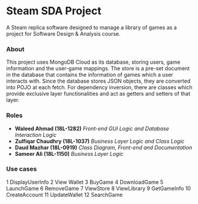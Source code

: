 # Steam SDA Project
A Steam replica software designed to manage a library of games as a project for Software Design &amp; Analysis course.

### About
This project uses MongoDB Cloud as its database, storing users, game information and the user-game mappings. The store is a pre-set document in the database that contains the information of games which a user interacts with. Since the database stores JSON objects, they are converted into POJO at each fetch. For dependency inversion, there are classes which provide exclusive layer functionalities and act as getters and setters of that layer.

### Roles
* **Waleed Ahmad (18L-1282)** *Front-end GUI Logic and Database Interaction Logic*
* **Zulfiqar Chaudhry (18L-1037)** *Business Layer Logic and Class Logic*
* **Daud Mazhar (18L-0919)** *Class Diagram, Front-end and Documentation*
* **Sameer Ali (18L-1150)** *Business Layer Logic*

### Use cases
1 DisplayUserInfo
2 View Wallet
3 BuyGame
4 DownloadGame
5 LaunchGame
6 RemoveGame
7 ViewStore
8 ViewLibrary
9 GetGameInfo
10 CreateAccount
11 UpdateWallet
12 SearchGame
